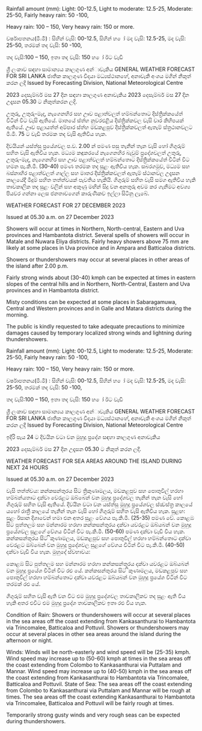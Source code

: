 Rainfall amount (mm): Light: 00-12.5, Light to moderate: 12.5-25, Moderate: 25-50, Fairly heavy rain: 50 -100,

Heavy rain: 100 – 150, Very heavy rain: 150 or more.

වර්ෂාපතනය(මි.මී) : සිහින් වැසි: 00-12.5, සිහින් හ ෝ මද වැසි: 12.5-25, මද වැසි: 25-50, තරමක් තද වැසි: 50 -100,

තද වැසි:100 – 150, ඉතා තද වැසි: 150 හ ෝ ඊට වැඩි

ශ්‍රී ලංකාව සඳහා සාමාන්‍යය කාලගුණ අන්‍ාවැකිය GENERAL WEATHER FORECAST FOR SRI LANKA ජාතික කාලගුණ විදයා මධ්‍යස්ථානහේ, අනාවැකි අංශය මගින් නිකුත් කරන ලදි Issued by Forecasting Division, National Meteorological Centre

2023 දෙසැම්බර් මස 27 දින සඳහා කාලගුණ අනාවැකිය 2023 දෙසැම්බර් මස 27 දින උදෑසන 05.30 ට නිකුත්කරන ලදි.

උතුරු, උතුරු-මැද, නැගෙනහිර සහ ඌව පළාත්වලත් හම්බන්තොට දිස්ත්‍රික්කයේත් විටින් විට වැසි ඇතියේ. මාතයේ ස්ත්‍හ නුවරඑළිය දිස්ත්‍රික්කවල වැසි වාර කිහිපයක් ඇතියේ. ඌව පළායත්ත් අම්පාර ස්ත්‍හ මඩකළපුව දිස්ත්‍රික්කවලත් ඇතැම් ස්ත්‍රථානවලට මි.මි. 75 ට වැඩි තරමක තද වැසි ඇතිවිය හැක.

දිවයියන් යස්ත්‍සු ප්‍රයේශවල ප.ව. 2.00 න් පමණ පසු තැනින් තැන වැසි හෝ ගිගුරුම් සහිත වැසි ඇතිවිය හැක. මධ්‍යම කඳුකරයේ නැගෙනහිර බැවුම් ප්‍රදේශවලත් උතුරු, උතුරු-මැද, නැගෙනහිර සහ ඌව පළාත්වලත් හම්බන්තොට දිස්ත්‍රික්කයේත් විටින් විට හමන පැ.කි.මී. (30-40) පමණ තරමක තද සුළං ඇතිවිය හැක. සබරගමුව, මධ්‍යම සහ බස්නාහිර පළාත්වලත් ගාල්ල සහ මාතර දිස්ත්‍රික්කවලත් ඇතැම් ස්ථානවල උදෑසන කාලයේදී මීදුම් සහිත තත්ත්වයක් පැවතිය හැකියි. ගිගුරුම් සහිත වැසි සමග ඇතිවිය හැකි තාවකාලික තද සුළං වලින් සහ අකුණු මඟින් සිදු වන අනතුරු අවම කර ගැනීමට අවශ්‍ය පියවර ගන්නා ලෙස ජනතාවගෙන් කාරුණිකව ඉල්ලා සිටිනු ලැබේ.

WEATHER FORECAST FOR 27 DECEMBER 2023

Issued at 05.30 a.m. on 27 December 2023

Showers will occur at times in Northern, North-central, Eastern and Uva provinces and Hambantota district. Several spells of showers will occur in Matale and Nuwara Eliya districts. Fairly heavy showers above 75 mm are likely at some places in Uva province and in Ampara and Batticaloa districts.

Showers or thundershowers may occur at several places in other areas of the island after 2.00 p.m.

Fairly strong winds about (30-40) kmph can be expected at times in eastern slopes of the central hills and in Northern, North-Central, Eastern and Uva provinces and in Hambantota district.

Misty conditions can be expected at some places in Sabaragamuwa, Central and Western provinces and in Galle and Matara districts during the morning.

The public is kindly requested to take adequate precautions to minimize damages caused by temporary localized strong winds and lightning during thundershowers.

Rainfall amount (mm): Light: 00-12.5, Light to moderate: 12.5-25, Moderate: 25-50, Fairly heavy rain: 50 -100,

Heavy rain: 100 – 150, Very heavy rain: 150 or more.

වර්ෂාපතනය(මි.මී) : සිහින් වැසි: 00-12.5, සිහින් හ ෝ මද වැසි: 12.5-25, මද වැසි: 25-50, තරමක් තද වැසි: 50 -100,

තද වැසි:100 – 150, ඉතා තද වැසි: 150 හ ෝ ඊට වැඩි

ශ්‍රී ලංකාව සඳහා සාමාන්‍යය කාලගුණ අන්‍ාවැකිය GENERAL WEATHER FORECAST FOR SRI LANKA ජාතික කාලගුණ විදයා මධ්‍යස්ථානහේ, අනාවැකි අංශය මගින් නිකුත් කරන ලදි Issued by Forecasting Division, National Meteorological Centre

ඉදිරි පැය 24 ට දිවයින වටා වන මුහුදු ප්‍රදේශ සඳහා කාලගුණ අනාවැකිය

2023 දෙසැම්බර් මස 27 දින උදෑසන 05.30 ට නිකුත් කරන ලදි.

WEATHER FORECAST FOR SEA AREAS AROUND THE ISLAND DURING NEXT 24 HOURS

Issued at 05.30 a.m. on 27 December 2023

වැසි තත්ත්වය: කන්කසන්තුරය සිට ත්‍රිකුණාමලය, මඩකළපුව සහ පොතුවිල් හරහා හම්බන්යතාට දක්වා වෙරළට ඔබ්බෙන් වන මුහුදු ප්‍රදේශවල තැනින් තැන වැසි හෝ ගිගුරුම් සහිත වැසි ඇතියේ. දිවයින වටා වන යස්ත්‍සු මුහුදු ප්‍රයේශවල ස්ත්‍වස්ත්‍ර කාලයේ යහෝ රාත්‍රී කාලයේ තැනින් තැන වැසි හෝ ගිගුරුම් සහිත වැසි ඇතිවිය හැක. සුළඟ: සුළං ඊසාන දිශාවෙන් හමා එන අතර සුළං වේගය පැ.කි.මී. (25-35) පමණ වේ. කොළඹ සිට පුත්තලම සහ මන්නාරම හරහා කන්කසන්තුරය දක්වා යවරළට ඔබ්යබන් වන මුහුදු ප්‍රයේශවල සුළගේ වේගය විටින් විට පැ.කි.මී. (50-60) පමණ දක්වා වැඩි විය හැක. කන්කසන්තුරය සිට ිකුණාමලය, මඩකළපුව සහ පොතුවිල් හරහා හම්බන්තොට දක්වා වෙරළට ඔබ්බෙන් වන මුහුදු ප්‍රදේශවල සුළගේ වේගය විටින් විට පැ.කි.මී. (40-50) දක්වා වැඩි විය හැක. මුහුදේ ස්වභාවය:

කොළඹ සිට පුත්තලම සහ මන්නාරම හරහා කන්කසන්තුරය දක්වා යවරළට ඔබ්යබන් වන මුහුදු ප්‍රයේශ විටින් විට රළු යේ. කන්කසන්තුරය සිට ිකුණාමලය, මඩකළපුව සහ පොතුවිල් හරහා හම්බන්තොට දක්වා යවරළට ඔබ්යබන් වන මුහුදු ප්‍රයේශ විටින් විට තරමක් රළු යේ.

ගිගුරුම් සහිත වැසි ඇති වන විට එම මුහුදු ප්‍රදේශවල තාවකාලිකව තද සුළං ඇති විය හැකි අතර එවිට එම මුහුදු ප්‍රදේශ තාවකාලිකව ඉතා රළු විය හැක.

Condition of Rain: Showers or thundershowers will occur at several places in the sea areas off the coast extending from Kankasanthurai to Hambantota via Trincomalee, Batticaloa and Pottuvil. Showers or thundershowers may occur at several places in other sea areas around the island during the afternoon or night.

Winds: Winds will be north-easterly and wind speed will be (25-35) kmph. Wind speed may increase up to (50-60) kmph at times in the sea areas off the coast extending from Colombo to Kankasanthurai via Puttalam and Mannar. Wind speed may increase up to (40-50) kmph in the sea areas off the coast extending from Kankasanthurai to Hambantota via Trincomalee, Batticaloa and Pottuvil. State of Sea: The sea areas off the coast extending from Colombo to Kankasanthurai via Puttalam and Mannar will be rough at times. The sea areas off the coast extending Kankasanthurai to Hambantota via Trincomalee, Batticaloa and Pottuvil will be fairly rough at times.

Temporarily strong gusty winds and very rough seas can be expected during thundershowers.